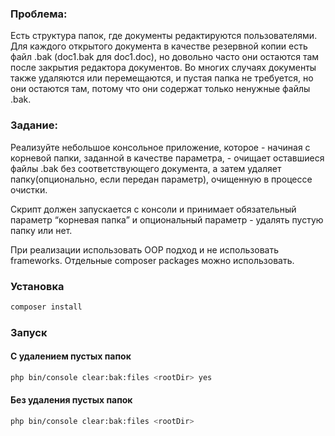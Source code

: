 ### Проблема:

Есть структура папок, где документы редактируются пользователями. Для каждого открытого документа в качестве резервной копии есть файл .bak (doc1.bak для doc1.doc), но довольно часто они остаются там после закрытия редактора документов. Во многих случаях документы также удаляются или перемещаются, и пустая папка не требуется, но они остаются там, потому что они содержат только ненужные файлы .bak. 

### Задание:

Реализуйте небольшое консольное приложение, которое - начиная с корневой папки, заданной в качестве параметра, - очищает оставшиеся файлы .bak без соответствующего документа, а затем удаляет папку(опционально, если передан параметр), очищенную в процессе очистки. 

Скрипт должен запускается с консоли и принимает обязательный параметр “корневая папка” и опциональный параметр - удалять пустую папку или нет. 

При реализации использовать  OOP подход и не использовать frameworks. Отдельные composer packages можно использовать.

### Установка
```sh
composer install
```

### Запуск
#### С удалением пустых папок
```sh
php bin/console clear:bak:files <rootDir> yes
```

#### Без удаления пустых папок
```sh
php bin/console clear:bak:files <rootDir>
```
